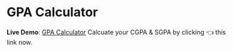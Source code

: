 # GPA Calculator

**Live Demo**: [GPA Calculator](https://manoj-kumar-bv.github.io/GPA_Calculator/) Calcuate your CGPA & SGPA by clicking 👈 this link now.
